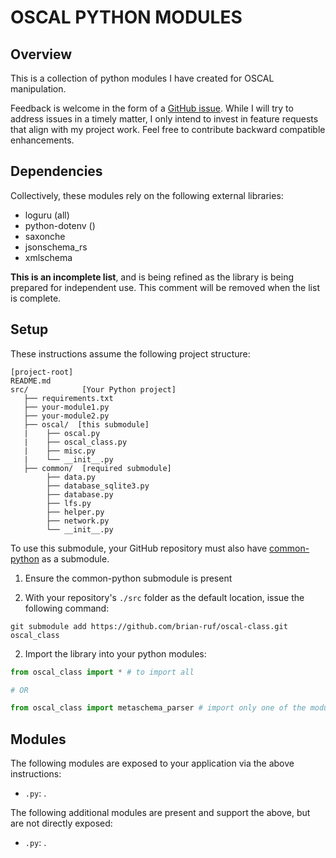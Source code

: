 # OSCAL PYTHON MODULES

## Overview
This is a collection of python modules I have created for OSCAL manipulation. 

Feedback is welcome in the form of a [GitHub issue](https://github.com/brian-ruf/oscal-class/issues). While I will try to address issues in a timely matter, I only intend to invest in feature requests that align with my project work. Feel free to contribute backward compatible enhancements.

## Dependencies

Collectively, these modules rely on the following external libraries:

- loguru (all)
- python-dotenv ()
- saxonche
- jsonschema_rs
- xmlschema

**This is an incomplete list**, and is being refined as the library is being prepared for independent use. This comment will be removed when the list is complete.


## Setup

These instructions assume the following project structure:

```
[project-root]
README.md
src/            [Your Python project]
   ├── requirements.txt
   ├── your-module1.py
   ├── your-module2.py
   ├── oscal/  [this submodule]
   |    ├── oscal.py
   |    ├── oscal_class.py
   |    ├── misc.py
   |    └── __init__.py
   ├── common/  [required submodule]
        ├── data.py
        ├── database_sqlite3.py
        ├── database.py
        ├── lfs.py
        ├── helper.py
        ├── network.py
        └── __init__.py
```

To use this submodule, your GitHub repository must also have [common-python](https://github.com/brian-ruf/common-python) as a submodule.

1. Ensure the common-python submodule is present


1. With your repository's `./src` folder as the default location, issue the following command:
```
git submodule add https://github.com/brian-ruf/oscal-class.git oscal_class
```

2. Import the library into your python modules:

```python
from oscal_class import * # to import all

# OR

from oscal_class import metaschema_parser # import only one of the modules
```

## Modules

The following modules are exposed to your application via the above instructions:

- `.py`: .

The following additional modules are present and support the above, but are not directly exposed:

- `.py`: .
